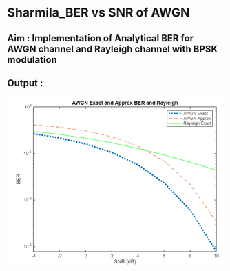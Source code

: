 # Sharmila_BER vs SNR of AWGN
 
 ## Aim :  Implementation of Analytical BER for AWGN channel and Rayleigh   channel with BPSK modulation  

 ## Output :

 ![alt text](<Screenshot 2024-04-21 155659.png>)